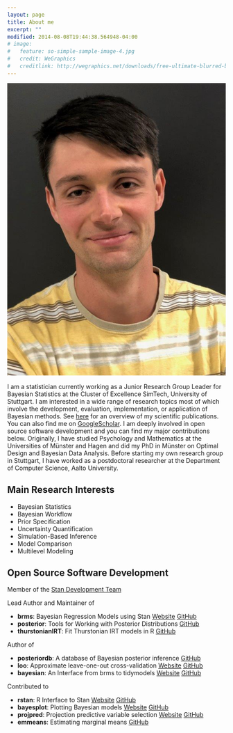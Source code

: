 ```yaml
---
layout: page
title: About me
excerpt: ""
modified: 2014-08-08T19:44:38.564948-04:00
# image:
#   feature: so-simple-sample-image-4.jpg
#   credit: WeGraphics
#   creditlink: http://wegraphics.net/downloads/free-ultimate-blurred-background-pack/
---
```


![logo](logo.jpg)

I am a statistician currently working as a Junior Research Group Leader for
Bayesian Statistics at the Cluster of Excellence SimTech, University of
Stuttgart. I am interested in a wide range of research topics most of which
involve the development, evaluation, implementation, or application of Bayesian
methods. See [here](../publications) for an overview of my scientific
publications. You can also find me on
[GoogleScholar](https://scholar.google.com/citations?user=JSj6m1IAAAAJ&hl). I am
deeply involved in open source software development and you can find my
major contributions below. Originally, I have studied Psychology and
Mathematics at the Universities of Münster and Hagen and did my PhD in Münster
on Optimal Design and Bayesian Data Analysis. Before starting my own research
group in Stuttgart, I have worked as a postdoctoral researcher at the Department
of Computer Science, Aalto University.


## Main Research Interests

* Bayesian Statistics
* Bayesian Workflow
* Prior Specification
* Uncertainty Quantification
* Simulation-Based Inference
* Model Comparison
* Multilevel Modeling


## Open Source Software Development

Member of the [Stan Development Team](https://mc-stan.org/)

Lead Author and Maintainer of

* **brms**: Bayesian Regression Models using Stan
[Website](https://paul-buerkner.github.io/brms)
[GitHub](https://github.com/paul-buerkner/brms)
* **posterior**: Tools for Working with Posterior Distributions
[GitHub](https://github.com/jgabry/posterior)
* **thurstonianIRT**: Fit Thurstonian IRT models in R
[GitHub](https://github.com/paul-buerkner/thurstonianIRT)

Author of

* **posteriordb**: A database of Bayesian posterior inference
[GitHub](https://github.com/stan-dev/posteriordb)
* **loo**: Approximate leave-one-out cross-validation
[Website](https://mc-stan.org/loo)
[GitHub](https://github.com/stan-dev/loo)
* **bayesian**: An Interface from brms to tidymodels
[Website](https://hsbadr.github.io/bayesian/)
[GitHub](https://github.com/hsbadr/bayesian)

Contributed to

* **rstan**: R Interface to Stan 
[Website](https://mc-stan.org/rstan)
[GitHub](https://github.com/stan-dev/rstan)
* **bayesplot**: Plotting Bayesian models 
[Website](https://mc-stan.org/bayesplot)
[GitHub](https://github.com/stan-dev/bayesplot)
* **projpred**: Projection predictive variable selection
[Website](https://mc-stan.org/projpred)
[GitHub](https://github.com/stan-dev/projpred)
* **emmeans**: Estimating marginal means
[GitHub](https://github.com/rvlenth/emmeans)
